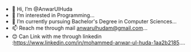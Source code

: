 - 👋 Hi, I’m @AnwarUlHuda
- 👀 I’m interested in Programming...
- 🌱 I’m currently pursuing Bachelor's Degree in Computer Sciences...
- 📫 Reach me through mail anwarulhudam@gmail.com...
- 😊 Can Link with me through linkedin :https://www.linkedin.com/in/mohammed-anwar-ul-huda-1aa2b2185....
<!---
AnwarUlHuda/AnwarUlHuda is a ✨ special ✨ repository because its `README.md` (this file) appears on your GitHub profile.
You can click the Preview link to take a look at your changes.
--->
